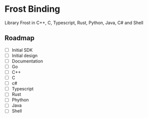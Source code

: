 # Frost Binding

Library Frost in C++, C, Typescript, Rust, Python, Java, C# and Shell

## Roadmap

- [ ] Initial SDK
- [ ] Initial design
- [ ] Documentation
- [ ] Go
- [ ] C++
- [ ] C
- [ ] c#
- [ ] Typescript
- [ ] Rust
- [ ] Phython
- [ ] Java
- [ ] Shell
